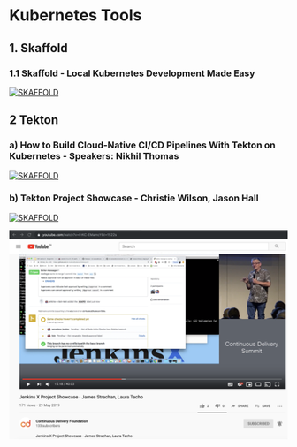 # Kubernetes Tools

## 1. Skaffold

### 1.1 Skaffold - Local Kubernetes Development Made Easy

[![SKAFFOLD](https://img.youtube.com/vi/tTNrzEjROCo/0.jpg)](https://www.youtube.com/watch?v=tTNrzEjROCo)



## 2 Tekton

### a) How to Build Cloud-Native CI/CD Pipelines With Tekton on Kubernetes - Speakers: Nikhil Thomas
[![SKAFFOLD](https://img.youtube.com/vi/-ji5Z0qJmJs/0.jpg)](https://www.youtube.com/watch?v=-ji5Z0qJmJs)



### b) Tekton Project Showcase - Christie Wilson, Jason Hall
[![SKAFFOLD](https://i.ytimg.com/vi/V0LpYdnTpsg/hqdefault.jpg?sqp=-oaymwEZCNACELwBSFXyq4qpAwsIARUAAIhCGAFwAQ==\u0026rs=AOn4CLAs_sDwTD34ixYIymtxFyOVLqlZWA)](https://www.youtube.com/watch?v=-V0LpYdnTps)

![](https://github.com/adhulappanavar/learning_resources/raw/master/images/Jenkins%20X%20Project%20Showcase%20-%20James%20Strachan%2C%20Laura%20Tacho.png)